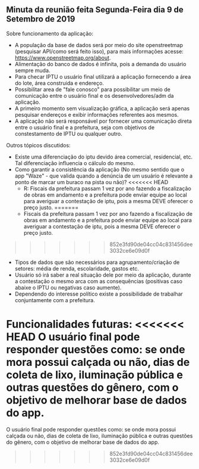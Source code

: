 ## Minuta da reunião feita Segunda-Feira dia 9 de Setembro de 2019

Sobre funcionamento da aplicação: 
- A população da base de dados será por meio do site openstreetmap (pesquisar API/como será feito isso), para mais informações acesse: https://www.openstreetmap.org/about.
- Alimentação do banco de dados é infinita, pois a demanda do usuário sempre muda.
- Para checar IPTU o usuário final utilizará a aplicação fornecendo a área do lote, área construida e endereço.
- Possibilitar area de "fale conosco" para possibilitar um meio de comunicação entre o usuário final e os desenvolvedores/adm da aplicação.
- A primeiro momento sem visualização gráfica, a aplicação será apenas pesquisar endereços e exibir informações referentes aos mesmos.
- A aplicação não será responsável por fornecer uma comunicação direta entre o usuário final e a prefeitura, seja com objetivos de constestamento de IPTU ou qualquer outro.

Outros tópicos discutidos: 
- Existe uma diferenciação do iptu devido área comercial, residencial, etc. Tal diferenciação influencia o cálculo do mesmo.
- Como garantir a consistência da aplicação (No mesmo sentido que o app "Waze" - que valida quando a denúncia de um usuário é relevante a ponto de marcar um buraco na pista ou não)?
<<<<<<< HEAD
  - R: Fiscais da prefeitura passam 1 vez por ano fazendo a fiscalização de obras em andamento e a prefeitura pode enviar equipe ao local para averiguar a contestação de iptu, pois a mesma DEVE oferecer o preço justo.
=======
  - Fiscais da prefeitura passam 1 vez por ano fazendo a fiscalização de obras em andamento e a prefeitura pode enviar equipe ao local para averiguar a contestação de iptu, pois a mesma DEVE oferecer o preço justo.
>>>>>>> 852e3fd90de04cc04c831456dee3032ce6e09d0f
- Tipos de dados que são necessários para agrupamento/criação de setores: média de renda, escolaridade, gastos etc.
- Usuário só irá saber a real situação dele por meio da aplicação, durante a contestação o mesmo arca com as consequências (positivas caso abaixe o IPTU ou negativas caso aumente).
- Dependendo do interesse político existe a possibilidade de trabalhar conjuntamente com a prefeitura.

Funcionalidades futuras: 
<<<<<<< HEAD
O usuário final pode responder questões como: se onde mora possui calçada ou não, dias de coleta de lixo, iluminação pública e outras questões do gênero, com o objetivo de melhorar base de dados do app.
=======
O usuário final pode responder questões como: se onde mora possui calçada ou não, dias de coleta de lixo, iluminação pública e outras questões do gênero, com o objetivo de melhorar base de dados do app.
>>>>>>> 852e3fd90de04cc04c831456dee3032ce6e09d0f
